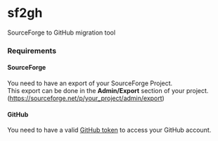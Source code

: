 sf2gh
=====

SourceForge to GitHub migration tool

### Requirements

#### SourceForge

You need to have an export of your SourceForge Project.  
This export can be done in the **Admin/Export** section of your project. (https://sourceforge.net/p/your_project/admin/export)

#### GitHub

You need to have a valid [GitHub token](https://help.github.com/articles/creating-an-access-token-for-command-line-use) to access your GitHub account.

